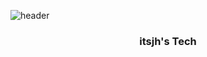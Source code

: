 ![header](https://capsule-render.vercel.app/api?type=slice&color=auto&height=300&section=header&text=&fontSize=90)
<h3 align = 'center'>  itsjh's Tech </h3>

